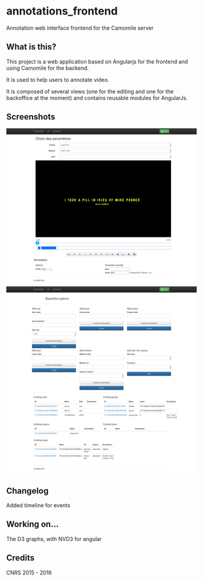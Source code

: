 # annotations_frontend
Annotation web interface frontend for the Camomile server

## What is this?
This project is a web application based on Angularjs for the frontend and using Camomile for the backend.

It is used to help users to annotate video.

It is composed of several views (one for the editing and one for the backoffice at the moment) and contains reusable modules for AngularJs.

## Screenshots

![Screenshot](/screenshot3_1.png)
![Screenshot2](/screenshot3_2.png)

## Changelog

Added timeline for events

## Working on...

The D3 graphs, with NVD3 for angular

## Credits
CNRS 2015 - 2016
